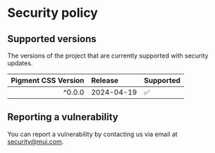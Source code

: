# Security policy

## Supported versions

The versions of the project that are currently supported with security updates.

| Pigment CSS Version | Release    | Supported          |
| ------------------: | :--------- | :----------------- |
|              ^0.0.0 | 2024-04-19 | :white_check_mark: |

## Reporting a vulnerability

You can report a vulnerability by contacting us via email at [security@mui.com](mailto:security@mui.com).
